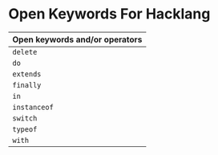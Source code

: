 # Open Keywords For Hacklang

| **Open keywords and/or operators**
| ------------------------------------------------------------------ |
| `delete` |
| `do` |
| `extends` |
| `finally` |
| `in` |
| `instanceof`|
| `switch` |
| `typeof` |
| `with` |
